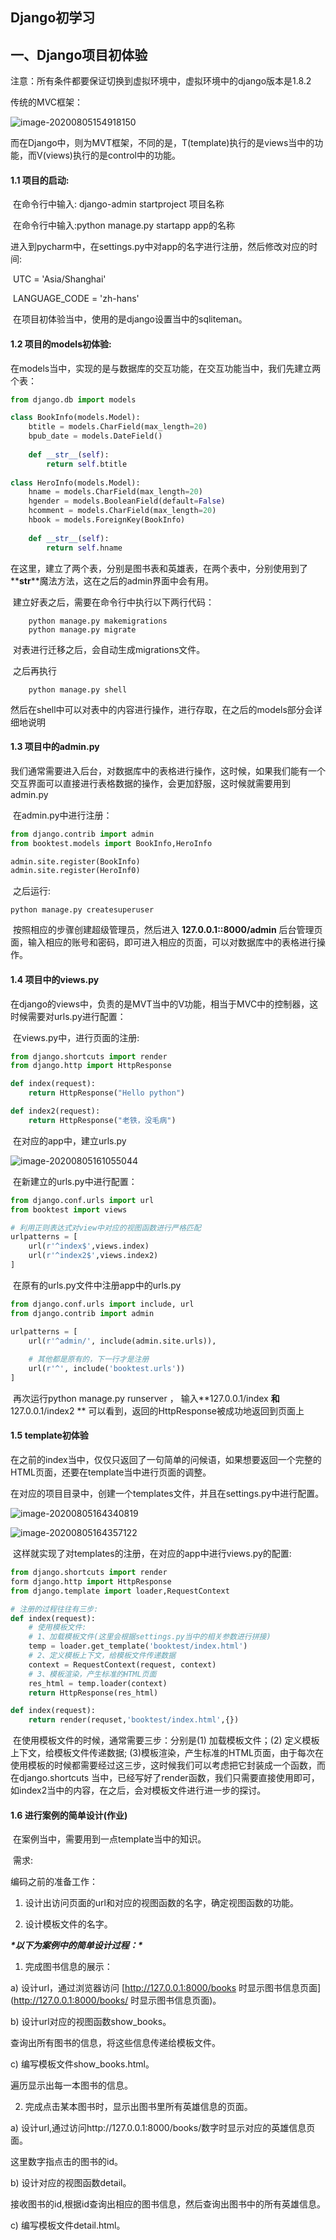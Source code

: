 ## Django初学习

## 一、Django项目初体验

注意：所有条件都要保证切换到虚拟环境中，虚拟环境中的django版本是1.8.2

传统的MVC框架：

![image-20200805154918150](d:\Users\asus\Desktop\django_study\mybj.assets\image-20200805154918150.png)



​		而在Django中，则为MVT框架，不同的是，T(template)执行的是views当中的功能，而V(views)执行的是control中的功能。

#### 1.1 项目的启动:

​		在命令行中输入: django-admin startproject 项目名称

​		在命令行中输入:python manage.py startapp app的名称

​		进入到pycharm中，在settings.py中对app的名字进行注册，然后修改对应的时间:

​		UTC = 'Asia/Shanghai'

​		LANGUAGE_CODE = 'zh-hans'

​		在项目初体验当中，使用的是django设置当中的sqliteman。

#### 1.2 项目的models初体验:

​		在models当中，实现的是与数据库的交互功能，在交互功能当中，我们先建立两个表：

```python
from django.db import models

class BookInfo(models.Model):
	btitle = models.CharField(max_length=20)
	bpub_date = models.DateField()
	
	def __str__(self):
		return self.btitle
	
class HeroInfo(models.Model):
	hname = models.CharField(max_length=20)
	hgender = models.BooleanField(default=False)
	hcomment = models.CharField(max_length=20)
	hbook = models.ForeignKey(BookInfo)
	
	def __str__(self):
		return self.hname
```

​		在这里，建立了两个表，分别是图书表和英雄表，在两个表中，分别使用到了**__str__**魔法方法，这在之后的admin界面中会有用。

​		建立好表之后，需要在命令行中执行以下两行代码：

```
	python manage.py makemigrations
	python manage.py migrate
```

​		对表进行迁移之后，会自动生成migrations文件。

​		之后再执行

```
	python manage.py shell
```

​		然后在shell中可以对表中的内容进行操作，进行存取，在之后的models部分会详细地说明

#### 1.3 项目中的admin.py

​		我们通常需要进入后台，对数据库中的表格进行操作，这时候，如果我们能有一个交互界面可以直接进行表格数据的操作，会更加舒服，这时候就需要用到admin.py

​		在admin.py中进行注册：

```python
from django.contrib import admin
from booktest.models import BookInfo,HeroInfo

admin.site.register(BookInfo)
admin.site.register(HeroInf0)
```

​		之后运行: 

```
python manage.py createsuperuser
```

​		按照相应的步骤创建超级管理员，然后进入 **127.0.0.1::8000/admin**  后台管理页面，输入相应的账号和密码，即可进入相应的页面，可以对数据库中的表格进行操作。

#### 1.4 项目中的views.py

​		在django的views中，负责的是MVT当中的V功能，相当于MVC中的控制器，这时候需要对urls.py进行配置：

​		在views.py中，进行页面的注册:

```python
from django.shortcuts import render
from django.http import HttpResponse

def index(request):
	return HttpResponse("Hello python")

def index2(request):
	return HttpResponse("老铁，没毛病")
```

​		在对应的app中，建立urls.py

![image-20200805161055044](d:\Users\asus\Desktop\django_study\mybj.assets\image-20200805161055044.png)



​		在新建立的urls.py中进行配置：

```python
from django.conf.urls import url
from booktest import views

# 利用正则表达式对view中对应的视图函数进行严格匹配
urlpatterns = [
    url(r'^index$',views.index)
    url(r'^index2$',views.index2)
]
```

​		在原有的urls.py文件中注册app中的urls.py

```python
from django.conf.urls import include, url
from django.contrib import admin

urlpatterns = [
    url(r'^admin/', include(admin.site.urls)),
    
    # 其他都是原有的，下一行才是注册
    url(r'^', include('booktest.urls'))
]
```

​		再次运行python manage.py runserver ， 输入**127.0.0.1/index **和**127.0.0.1/index2 ** 可以看到，返回的HttpResponse被成功地返回到页面上

#### 1.5 template初体验

​		在之前的index当中，仅仅只返回了一句简单的问候语，如果想要返回一个完整的HTML页面，还要在template当中进行页面的调整。

​		在对应的项目目录中，创建一个templates文件，并且在settings.py中进行配置。

![image-20200805164340819](d:\Users\asus\Desktop\django_study\mybj.assets\image-20200805164340819.png)

![image-20200805164357122](d:\Users\asus\Desktop\django_study\mybj.assets\image-20200805164357122.png)

​		这样就实现了对templates的注册，在对应的app中进行views.py的配置:

```python
from django.shortcuts import render
form django.http import HttpResponse
from django.template import loader,RequestContext

# 注册的过程往往有三步:
def index(request):
    # 使用模板文件:
   	# 1、加载模板文件(这里会根据settings.py当中的相关参数进行拼接)
    temp = loader.get_template('booktest/index.html')
    # 2、定义模板上下文，给模板文件传递数据
    context = RequestContext(request, context)
    # 3、模板渲染，产生标准的HTML页面
    res_html = temp.loader(context)
    return HttpResponse(res_html)

def index(request):
    return render(requset,'booktest/index.html',{})
```

​		在使用模板文件的时候，通常需要三步：分别是(1) 加载模板文件；(2) 定义模板上下文，给模板文件传递数据; (3)模板渲染，产生标准的HTML页面，由于每次在使用模板的时候都需要经过这三步，这时候我们可以考虑把它封装成一个函数，而在django.shortcuts 当中，已经写好了render函数，我们只需要直接使用即可，如index2当中的内容，在之后，会对模板文件进行进一步的探讨。



#### 1.6 进行案例的简单设计(作业)

​		在案例当中，需要用到一点template当中的知识。

​		需求:

编码之前的准备工作：

1) 设计出访问页面的url和对应的视图函数的名字，确定视图函数的功能。

2) 设计模板文件的名字。

***\*以下为案例中的简单设计过程：\****

1) 完成图书信息的展示：

a) 设计url，通过浏览器访问 [http://127.0.0.1:8000/books 时显示图书信息页面](http://127.0.0.1:8000/books/ 时显示图书信息页面)。

b) 设计url对应的视图函数show_books。

查询出所有图书的信息，将这些信息传递给模板文件。

c) 编写模板文件show_books.html。

遍历显示出每一本图书的信息。

2) 完成点击某本图书时，显示出图书里所有英雄信息的页面。

a) 设计url,通过访问http://127.0.0.1:8000/books/数字时显示对应的英雄信息页面。

这里数字指点击的图书的id。

b) 设计对应的视图函数detail。

​			接收图书的id,根据id查询出相应的图书信息，然后查询出图书中的所有英雄信息。

c) 编写模板文件detail.html。